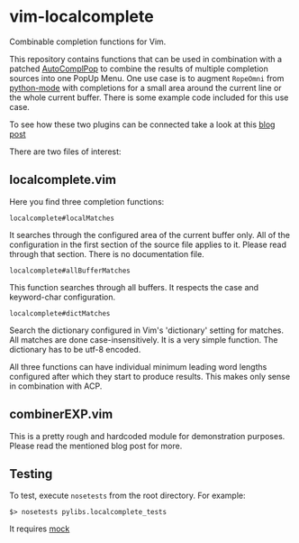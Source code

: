 vim-localcomplete
=================

Combinable completion functions for Vim.

This repository contains functions that can be used in combination with a patched
[AutoComplPop](https://github.com/dirkwallenstein/vim-autocomplpop) to combine the results of
multiple completion sources into one PopUp Menu.  One use case is to
augment `RopeOmni` from [python-mode](https://github.com/klen/python-mode) with
completions for a small area around the current line or the whole current buffer.
There is some example code included for this use case.

To see how these two plugins can be connected take a look at this
[blog post](http://vertuxeltes.blogspot.de/2013/05/powerful-insert-mode-completion.html)

There are two files of interest:

localcomplete.vim
-----------------
Here you find three completion functions:

    localcomplete#localMatches

It searches through the configured area of the current buffer only.  All of the
configuration in the first section of the source file applies to it.  Please
read through that section.  There is no documentation file.

    localcomplete#allBufferMatches

This function searches through all buffers.  It respects the case and
keyword-char configuration.

    localcomplete#dictMatches

Search the dictionary configured in Vim's 'dictionary' setting for matches.
All matches are done case-insensitively.  It is a very simple function.  The
dictionary has to be utf-8 encoded.

All three functions can have individual minimum leading word lengths configured
after which they start to produce results.  This makes only sense in
combination with ACP.

combinerEXP.vim
---------------
This is a pretty rough and hardcoded module for demonstration purposes.  Please
read the mentioned blog post for more.

Testing
-------
To test, execute `nosetests` from the root directory. For example:

    $> nosetests pylibs.localcomplete_tests

It requires [mock](https://pypi.python.org/pypi/mock)
